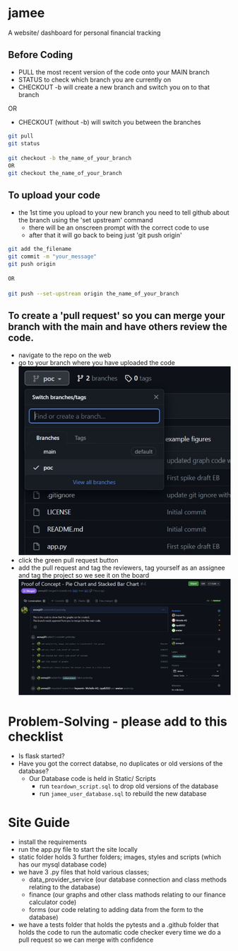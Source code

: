 # jamee
A website/ dashboard for personal financial tracking

## Before Coding

- PULL the most recent version of the code onto your MAIN branch
- STATUS to check which branch you are currently on
- CHECKOUT -b will create a new branch and switch you on to that branch

OR

- CHECKOUT (without -b) will switch you between the branches

```bash
git pull
git status

git checkout -b the_name_of_your_branch
OR
git checkout the_name_of_your_branch
```

## To upload your code

- the 1st time you upload to your new branch you need to tell github about the branch using the 'set upstream' command
    - there will be an onscreen prompt with the correct code to use
    - after that it will go back to being just 'git push origin'

```bash
git add the_filename
git commit -m "your_message"
git push origin

OR

git push --set-upstream origin the_name_of_your_branch
```

## To create a 'pull request' so you can merge your branch with the main and have others review the code.

- navigate to the repo on the web
- go to your branch where you have uploaded the code
![Find your branch](application/static/images/branch.jpg)
- click the green pull request button
- add the pull request and tag the reviewers, tag yourself as an assignee and tag the project so we see it on the board
![Create pull request](application/static/images/pull_rqst.jpg)

# Problem-Solving - please add to this checklist

- Is flask started?
- Have you got the correct databse, no duplicates or old versions of the database?
    - Our Database code is held in Static/ Scripts
        - run `teardown_script.sql` to drop old versions of the database
        - run `jamee_user_database.sql` to rebuild the new database

# Site Guide

- install the requirements
- run the app.py file to start the site locally
- static folder holds 3 further folders; images, styles and scripts (which has our mysql database code)
- we have 3 .py files that hold various classes;
    - data_provider_service (our database connection and class methods relating to the database)
    - finance (our graphs and other class mathods relating to our finance calculator code)
    - forms (our code relating to adding data from the form to the database)
- we have a tests folder that holds the pytests and a .github folder that holds the code to run the automatic code checker every time we do a pull request so we can merge with confidence
